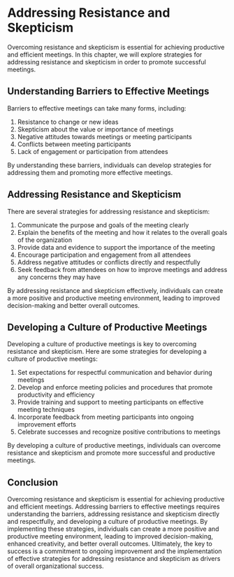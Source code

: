 Addressing Resistance and Skepticism
==========================================================================================

Overcoming resistance and skepticism is essential for achieving productive and efficient meetings. In this chapter, we will explore strategies for addressing resistance and skepticism in order to promote successful meetings.

Understanding Barriers to Effective Meetings
--------------------------------------------

Barriers to effective meetings can take many forms, including:

1. Resistance to change or new ideas
2. Skepticism about the value or importance of meetings
3. Negative attitudes towards meetings or meeting participants
4. Conflicts between meeting participants
5. Lack of engagement or participation from attendees

By understanding these barriers, individuals can develop strategies for addressing them and promoting more effective meetings.

Addressing Resistance and Skepticism
------------------------------------

There are several strategies for addressing resistance and skepticism:

1. Communicate the purpose and goals of the meeting clearly
2. Explain the benefits of the meeting and how it relates to the overall goals of the organization
3. Provide data and evidence to support the importance of the meeting
4. Encourage participation and engagement from all attendees
5. Address negative attitudes or conflicts directly and respectfully
6. Seek feedback from attendees on how to improve meetings and address any concerns they may have

By addressing resistance and skepticism effectively, individuals can create a more positive and productive meeting environment, leading to improved decision-making and better overall outcomes.

Developing a Culture of Productive Meetings
-------------------------------------------

Developing a culture of productive meetings is key to overcoming resistance and skepticism. Here are some strategies for developing a culture of productive meetings:

1. Set expectations for respectful communication and behavior during meetings
2. Develop and enforce meeting policies and procedures that promote productivity and efficiency
3. Provide training and support to meeting participants on effective meeting techniques
4. Incorporate feedback from meeting participants into ongoing improvement efforts
5. Celebrate successes and recognize positive contributions to meetings

By developing a culture of productive meetings, individuals can overcome resistance and skepticism and promote more successful and productive meetings.

Conclusion
----------

Overcoming resistance and skepticism is essential for achieving productive and efficient meetings. Addressing barriers to effective meetings requires understanding the barriers, addressing resistance and skepticism directly and respectfully, and developing a culture of productive meetings. By implementing these strategies, individuals can create a more positive and productive meeting environment, leading to improved decision-making, enhanced creativity, and better overall outcomes. Ultimately, the key to success is a commitment to ongoing improvement and the implementation of effective strategies for addressing resistance and skepticism as drivers of overall organizational success.
